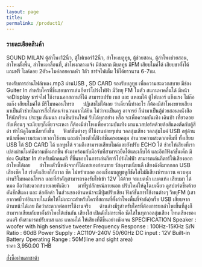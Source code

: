 ```yaml
---
layout: page
title:
permalink: /product1/
---
```


<h3> รายละเอียดสินค้า</h3>
SOUND MILAN ตู้ลำโพง12นิ้ว, ตู้ไฟเบอร์12นิ้ว, ลำโพงบลูทูธ, ตู้ช่วยสอน, ตู้ลำโพงช่วยสอน, ลำโพงตั้งพื้น, ลำโพงเคลื่อนที่, ลำโพงกลางแจ้ง มีล้อลาก มีบลทูธ มีFM เสียบไมค์ได้ เสียบขาตั้งได้ แถมฟรี ไมค์ลอย 2ตัว+ไมค์ลอยคาดหัว 1ตัว ชาร์จไฟเต็ม ใช้ได้ยาวนาน 6-7ชม.

รองรับการอ่านไฟล์เพลง.mp3 ผ่านUSB , SD CARD
รองรับบลูทูธ เพื่อความสะดวกสบาย
มีช่อง Guiter In สำหรับใครที่ชื่นชอบการเล่นกีตาร์โปร่งไฟฟ้า
มีวิทยุ FM ในตัว สแกนหาคลื่นได้
มีหน้าจอDisplay
ชาร์จไฟ ใช้งานนอกสถานที่ได้
สามารถปรับ เบส และ แหลมได้
ตู้ไฟเบอร์ แข็งแรง ไม่ก๊องแก๊ง
เสียบไมค์ได้
มีรีโมทคอนโทรล
     ปฏิเสธไม่ได้เลย ว่าเดี๋ยวนี้ทำอะไร ก็ต้องมีลำโพงขยายเสียงมาเป็นตัวช่วยในการสื่อให้คนจำนวนมากได้ยิน ไม่ว่าจะเป็นครู อาจารย์ ก็นำมาเป็นตู้ช่วยสอนหนังสือให้นักเรียน ประชุม สัมมนา งานขึ้นบ้านใหม่ รับได้ทุกอย่าง หรือ จะเพื่อความบันเทิง เดินป่า เที่ยวดอย กับเพื่อนๆ จะเงียบๆก็เดี๋ยวจะเหงา ก็ต้องมีลำโพงเพื่อความบันเทิง มาแนวสปอร์ตด้วยล้อสีแดงตัดกับตู้สีดำ ทำให้ดูโฉบเฉี่ยวยิ่งขึ้น
     ฟังก์ชั่นต่างๆ ที่ใช้งานบ่อยๆเช่น วอลลุ่มเสียง วอลลุ่มไมค์ USB อยู่ด้านหน้าเพื่อความสะดวกเวลาใช้งาน และลำโพงตัวนี้ฟังก์ชั่นครอบคลุม อำนวยความสะดวกเต็มที่ ทั้งเสียบ USB ได้ SD CARD ได้ บลทูธได้ รวมถึงสามารถเสียบไมค์และยังปรับ ECHO ได้ ช่วยให้เสียงที่เราเปล่งผ่านไมค์มีความชัดมากขึ้น ยังมาพร้อมกับมือจับที่สามารถยืดได้และเก็บได้ และอีก1ฟังก์ชั่นเด็ก มีช่อง Guitar In สำหรับนักดนตรี ที่ชื่นชอบในการเล่นกีตาร์โปร่งไฟฟ้า สามารถเล่นกีตาร์ให้เสียงออกลำโพงได้เลย
     ลำโพงตัวนี้หลังจากที่ได้เทสเองก่อนขาย วัสดุงานเนียนดี เสียงดังดีมากกกก USB เสียงชัด ใส เร่งดังเสียงก็กังวาล ชัด ไม่พร่าเบลอ ลองเชื่อมบลูทูธดูก็ชัดใสไม่มีเสียงซ่ารบกวน ควบคุมผ่านรีโมทคอนโทรล และที่สำคัญสามารถรองรับไฟเข้า 12V ได้ด้วย จะแบตน้ำ แบตแห้ง เสียบมา ได้หมด ถือว่าสะดวกสบายเลยทีเดียว
     มาที่รูปลักษณ์ภายนอก ปรับใหม่ให้ดูโฉบเฉี่ยว ดูสปอร์ตขึ้นด้วยคันชักสีแดง และ ล้อตัดดำ ในส่วนของด้านหน้าจะมีปุ่มปรับเสียง ฟังก์ชั่นการใช้งานต่างๆ วิทยุFM (เสาอากาศบิ้วท์อินภายในเพื่อให้ไม่เกะกะสำหรับใครที่สถานที่ตั้งลำโพงพื้นที่จำกัด)หรือ USB เสียบจากด้านหน้าได้เลย ถือว่าสะดวกต่อการใช้งานจริง
     ด้านล่างมีรูสำหรับใครที่ต้องการยกลำโพงขึ้นที่สูงก็สามารถเสียบกับขาตั้งลำโพงได้เช่นกัน เสียงใส เปิดดังไม่กระพือ ชัดใสในทุกวอลลุ่มเสียง โทนเสียงของดนตรี ยังสามารถปรับเบส และ แหลมได้ ให้เสียงที่ดีขึ้นอย่างชัดเจน
SPECIFICATION
Speaker : woofer with high sensitive tweeter
Frequency Response : 100Hz-15KHz
S/N Ratio : 60dB
Power Supply : AC110V-240V 50/60Hz
DC input : 12V
Built-in Battery
Operating Range : 50M(line and sight area)<br>
ราคา 3,950.00 THB

[สั่งซื้อผ่านลาซาด้า](https://www.lazada.co.th/products/sound-milan-12-12-fm-2-1-6-7-i146609665-s169776446.html)